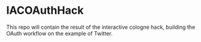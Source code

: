 IACOAuthHack
============

This repo will contain the result of the interactive cologne hack, building the OAuth workflow on the example of Twitter.
